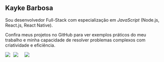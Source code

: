 ## Kayke Barbosa


Sou desenvolvedor Full-Stack com especialização em _JavaScript_ (Node.js, React.js, React Native). <br/>

Confira meus projetos no GitHub para ver exemplos práticos do meu trabalho e minha capacidade de resolver problemas complexos com criatividade e eficiência. 

<div style="display: flex; gap: 10px;">
  <a href="https://instagram.com/kaykee_bl?igshid=ZDdkNTZiNTM=" target="_blank" style="text-decoration:none;">
    <img src="https://img.shields.io/badge/-Instagram-%234CAF50?style=for-the-badge&logo=instagram&logoColor=white">
  </a>
  <a href="mailto:kaykeloiola@gmail.com" style="text-decoration:none;">
    <img src="https://img.shields.io/badge/-Gmail-%234CAF50?style=for-the-badge&logo=gmail&logoColor=white">
  </a>
  <br />
  <a href="https://www.linkedin.com/in/kayke-barbosa-loiola-15a96023a" target="_blank" style="text-decoration:none;">
    <img src="https://img.shields.io/badge/-LinkedIn-%234CAF50?style=for-the-badge&logo=linkedin&logoColor=white">
  </a>
</div>
